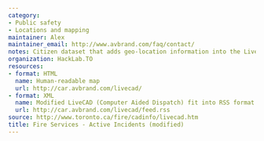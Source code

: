 ```yaml
---
category:
- Public safety
- Locations and mapping
maintainer: Alex
maintainer_email: http://www.avbrand.com/faq/contact/
notes: Citizen dataset that adds geo-location information into the LiveCAD feed.
organization: HackLab.TO
resources:
- format: HTML
  name: Human-readable map
  url: http://car.avbrand.com/livecad/
- format: XML
  name: Modified LiveCAD (Computer Aided Dispatch) fit into RSS format
  url: http://car.avbrand.com/livecad/feed.rss
source: http://www.toronto.ca/fire/cadinfo/livecad.htm
title: Fire Services - Active Incidents (modified)
---
```


